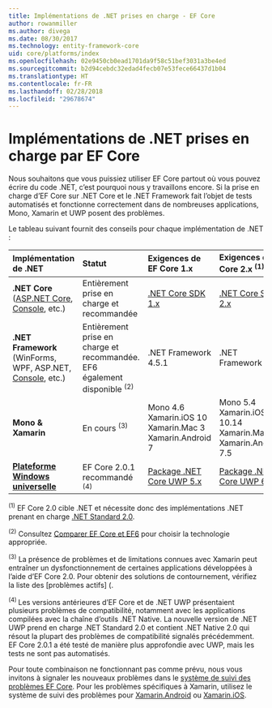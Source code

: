 ```yaml
---
title: Implémentations de .NET prises en charge - EF Core
author: rowanmiller
ms.author: divega
ms.date: 08/30/2017
ms.technology: entity-framework-core
uid: core/platforms/index
ms.openlocfilehash: 02e9450cb0ead1701da9f58c51bef3031a3be4ed
ms.sourcegitcommit: b2d94cebdc32edad4fecb07e53fece66437d1b04
ms.translationtype: HT
ms.contentlocale: fr-FR
ms.lasthandoff: 02/28/2018
ms.locfileid: "29678674"
---
```

# <a name="net-implementations-supported-by-ef-core"></a>Implémentations de .NET prises en charge par EF Core

Nous souhaitons que vous puissiez utiliser EF Core partout où vous pouvez écrire du code .NET, c’est pourquoi nous y travaillons encore. Si la prise en charge d’EF Core sur .NET Core et le .NET Framework fait l’objet de tests automatisés et fonctionne correctement dans de nombreuses applications, Mono, Xamarin et UWP posent des problèmes.

Le tableau suivant fournit des conseils pour chaque implémentation de .NET :

| Implémentation de .NET                                                                                                  | Statut                                                             | Exigences de EF Core 1.x                                                                                | Exigences de EF Core 2.x <sup>(1)</sup>                                                                 |
|:---------------------------------------------------------------------------------------------------------------------|:-------------------------------------------------------------------|:--------------------------------------------------------------------------------------------------------|:--------------------------------------------------------------------------------------------------------|
| **.NET Core** ([ASP.NET Core](../get-started/aspnetcore/index.md), [Console](../get-started/netcore/index.md), etc.) | Entièrement prise en charge et recommandée                                    | [.NET Core SDK 1.x](https://www.microsoft.com/net/core/)                                                | [.NET Core SDK 2.x](https://www.microsoft.com/net/core/)                                                |
| **.NET Framework** (WinForms, WPF, ASP.NET, [Console](../get-started/full-dotnet/index.md), etc.)                    | Entièrement prise en charge et recommandée. EF6 également disponible <sup>(2)</sup> | .NET Framework 4.5.1                                                                                    | .NET Framework 4.6.1                                                                                    |
| **Mono & Xamarin**                                                                                                   | En cours <sup>(3)</sup>                                         | Mono 4.6 <br/> Xamarin.iOS 10 <br/> Xamarin.Mac 3 <br/> Xamarin.Android 7                               | Mono 5.4 <br/> Xamarin.iOS 10.14 <br/> Xamarin.Mac 3.8 <br/> Xamarin.Android 7.5                        |
| [**Plateforme Windows universelle**](../get-started/uwp/index.md)                                                        | EF Core 2.0.1 recommandé <sup>(4)</sup>                           | [Package .NET Core UWP 5.x](https://www.nuget.org/packages/Microsoft.NETCore.UniversalWindowsPlatform/) | [Package .NET Core UWP 6.x](https://www.nuget.org/packages/Microsoft.NETCore.UniversalWindowsPlatform/) |

<sup>(1)</sup> EF Core 2.0 cible .NET et nécessite donc des implémentations .NET prenant en charge [.NET Standard 2.0](https://docs.microsoft.com/dotnet/standard/net-standard).

<sup>(2)</sup> Consultez [Comparer EF Core et EF6](../../efcore-and-ef6/index.md) pour choisir la technologie appropriée.

<sup>(3)</sup> La présence de problèmes et de limitations connues avec Xamarin peut entraîner un dysfonctionnement de certaines applications développées à l’aide d’EF Core 2.0. Pour obtenir des solutions de contournement, vérifiez la liste des [problèmes actifs] ([](https://github.com/aspnet/entityframeworkCore/issues?q=is%3Aopen+is%3Aissue+label%3Aarea-xamarin).

<sup>(4) </sup> Les versions antérieures d’EF Core et de .NET UWP présentaient plusieurs problèmes de compatibilité, notamment avec les applications compilées avec la chaîne d’outils .NET Native. La nouvelle version de .NET UWP prend en charge .NET Standard 2.0 et contient .NET Native 2.0 qui résout la plupart des problèmes de compatibilité signalés précédemment. EF Core 2.0.1 a été testé de manière plus approfondie avec UWP, mais les tests ne sont pas automatisés.

Pour toute combinaison ne fonctionnant pas comme prévu, nous vous invitons à signaler les nouveaux problèmes dans le [système de suivi des problèmes EF Core](https://github.com/aspnet/entityframeworkcore/issues/new). Pour les problèmes spécifiques à Xamarin, utilisez le système de suivi des problèmes pour [Xamarin.Android](https://github.com/xamarin/xamarin-android/issues/new) ou [Xamarin.iOS](https://github.com/xamarin/xamarin-macios/issues/new).

